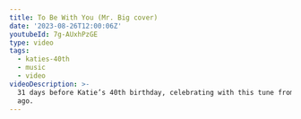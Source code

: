 ```yaml
---
title: To Be With You (Mr. Big cover)
date: '2023-08-26T12:00:06Z'
youtubeId: 7g-AUxhPzGE
type: video
tags:
  - katies-40th
  - music
  - video
videoDescription: >-
  31 days before Katie’s 40th birthday, celebrating with this tune from 31 years
  ago.
---
```


